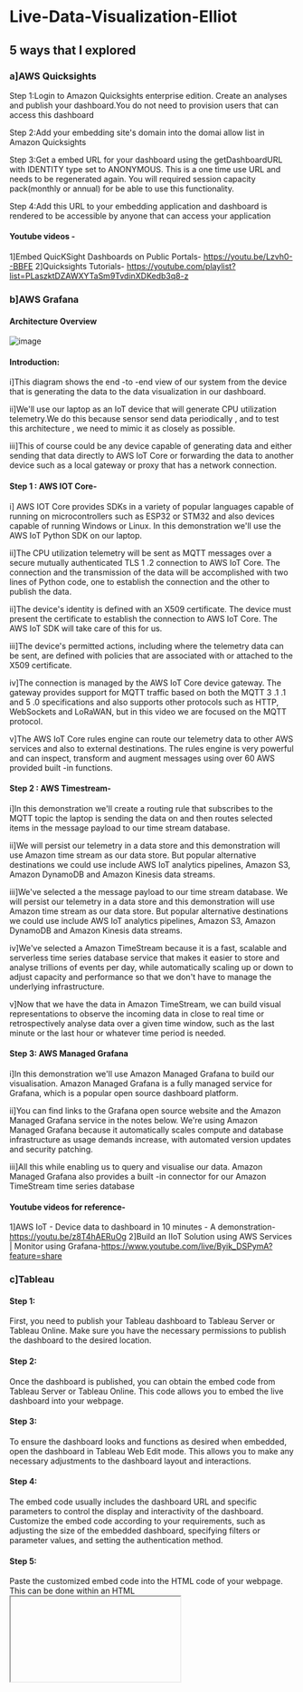 # Live-Data-Visualization-Elliot

## 5 ways that I explored

### a]AWS Quicksights

Step 1:Login to Amazon Quicksights enterprise edition. Create an analyses and publish your dashboard.You do not need to provision users that can access this dashboard

Step 2:Add your embedding site's domain into the domai allow list in Amazon Quicksights

Step 3:Get a embed URL for your dashboard using the getDashboardURL with IDENTITY type set to ANONYMOUS. This is a one time use URL and needs to be regenerated again. You will required session capacity pack(monthly or annual) for be able to use this functionality.

Step 4:Add this URL to your embedding application and dashboard is rendered to be accessible by anyone that can access your application

#### Youtube videos - 
1]Embed QuicKSight Dashboards on Public Portals- https://youtu.be/Lzvh0--BBFE
2]Quicksights Tutorials- https://youtube.com/playlist?list=PLaszktDZAWXYTaSm9TvdinXDKedb3q8-z

### b]AWS Grafana
#### Architecture Overview
![image](https://github.com/NPElliot2018/Live-Data-Visualization/assets/140134093/d385d582-bfe1-4665-a38f-7defef1b7d63)

#### Introduction:

i]This diagram shows the end -to -end view of our system from the device that is generating the data to the data visualization in our dashboard. 

ii]We'll use our laptop as an IoT device that will generate CPU utilization telemetry.We do this because sensor send data periodically , and to test this architecture , we need to mimic it as closely as possible. 

iii]This of course could be any device capable of generating data and either sending that data directly to AWS IoT Core or forwarding the data to another device such as a local gateway or proxy that has a network connection.
 
#### Step 1 : AWS IOT Core-

i] AWS IOT Core provides SDKs in a variety of popular languages capable of running on microcontrollers such as ESP32 or STM32 and also devices capable of running Windows or Linux. In this demonstration we'll use the AWS IoT Python SDK on our laptop. 

ii]The CPU utilization telemetry will be sent as MQTT messages over a secure mutually authenticated TLS 1 .2 connection to AWS IoT Core. The connection and the transmission of the data will be accomplished with two lines of Python code, one to establish the connection and the other to publish the data. 

ii]The device's identity is defined with an X509 certificate. The device must present the certificate to establish the connection to AWS IoT Core. The AWS IoT SDK will take care of this for us. 

iii]The device's permitted actions, including where the telemetry data can be sent, are defined with policies that are associated with or attached to the X509 certificate. 

iv]The connection is managed by the AWS IoT Core device gateway. The gateway provides support for MQTT traffic based on both the MQTT 3 .1 .1 and 5 .0 specifications and also supports other protocols such as HTTP, WebSockets and LoRaWAN, but in this video we are focused on the MQTT protocol.

v]The AWS IoT Core rules engine can route our telemetry data to other AWS services and also to external destinations. The rules engine is very powerful and can inspect, transform and augment messages using over 60 AWS provided built -in functions. 

#### Step 2 : AWS Timestream-

i]In this demonstration we'll create a routing rule that subscribes to the MQTT topic the laptop is sending the data on and then routes selected items in the message payload to our time stream database. 

ii]We will persist our telemetry in a data store and this demonstration will use Amazon time stream as our data store. But popular alternative destinations we could use include AWS IoT analytics pipelines, Amazon S3, Amazon DynamoDB and Amazon Kinesis data streams. 

iii]We've selected a the message payload to our time stream database. We will persist our telemetry in a data store and this demonstration will use Amazon time stream as our data store. But popular alternative destinations we could use include AWS IoT analytics pipelines, Amazon S3, Amazon DynamoDB and Amazon Kinesis data streams. 

iv]We've selected a Amazon TimeStream because it is a fast, scalable and serverless time series database service that makes it easier to store and analyse trillions of events per day, while automatically scaling up or down to adjust capacity and performance so that we don't have to manage the underlying infrastructure. 

v]Now that we have the data in Amazon TimeStream, we can build visual representations to observe the incoming data in close to real time or retrospectively analyse data over a given time window, such as the last minute or the last hour or whatever time period is needed. 

#### Step 3: AWS Managed Grafana
i]In this demonstration we'll use Amazon Managed Grafana to build our visualisation. Amazon Managed Grafana is a fully managed service for Grafana, which is a popular open source dashboard platform. 

ii]You can find links to the Grafana open source website and the Amazon Managed Grafana service in the notes below. We're using Amazon Managed Grafana because it automatically scales compute and database infrastructure as usage demands increase, with automated version updates and security patching. 

iii]All this while enabling us to query and visualise our data. Amazon Managed Grafana also provides a built -in connector for our Amazon TimeStream time series database

#### Youtube videos for reference-
1]AWS IoT - Device data to dashboard in 10 minutes - A demonstration- https://youtu.be/z8T4hAERuOg
2]Build an IIoT Solution using AWS Services | Monitor using Grafana-https://www.youtube.com/live/Byik_DSPymA?feature=share

### c]Tableau

#### Step 1:
First, you need to publish your Tableau dashboard to Tableau Server or Tableau Online. Make sure you have the necessary permissions to publish the dashboard to the desired location.

#### Step 2:
Once the dashboard is published, you can obtain the embed code from Tableau Server or Tableau Online. This code allows you to embed the live dashboard into your webpage.

#### Step 3:
To ensure the dashboard looks and functions as desired when embedded, open the dashboard in Tableau Web Edit mode. This allows you to make any necessary adjustments to the dashboard layout and interactions.

#### Step 4:
The embed code usually includes the dashboard URL and specific parameters to control the display and interactivity of the dashboard. Customize the embed code according to your requirements, such as adjusting the size of the embedded dashboard, specifying filters or parameter values, and setting the authentication method.

#### Step 5:
Paste the customized embed code into the HTML code of your webpage. This can be done within an HTML <iframe> tag. The <iframe> tag is used to embed an external resource, in this case, the live Tableau dashboard.

#### Step 6:
Preview and test the embedded dashboard in your webpage. Ensure that it displays correctly and that the interactions and filters work as intended.

#### Step 7:
Depending on your requirements, you might want to add additional security measures to control access to the embedded dashboard. This can include authentication and authorization mechanisms to restrict who can view the dashboard.

#### Step 8:
After you have successfully embedded the Tableau dashboard and tested it, publish your webpage to make it accessible to your users.

#### Resources-
1]Auto Refresh Embedded Tableau Dashboards-https://youtu.be/aLNwkdSO2Kw

2]https://www.youtube.com/watch?v=wJ2CHIJalNU

3]https://www.youtube.com/results?search_query=live+monitoring+dashboard+using+tableau

4]https://www.youtube.com/results?search_query=live+tableau+dashboard+on+website

5]https://www.youtube.com/results?search_query=real+time+dashboard+on+Tableau

6]https://community.tableau.com/s/question/0D54T00000C5iF1SAJ/tableau-doubt

### d]Analysis with Python

To perform data analysis using the Python pandas-profiling library, follow these steps:

#### Step 1 :
Install pandas-profiling:
Make sure you have Python and pandas installed in your environment. You can then install pandas-profiling using pip

#### Step 2 :
Import Libraries and Load Data:
Import the necessary libraries, including pandas and pandas_profiling. Load your data into a pandas DataFrame.

#### Step 3 :
Create the Profile Report:
Generate the pandas profile report by calling ProfileReport on the DataFrame.

#### Step 4 :
Display the Profile Report:
To view the profile report, you can either use the notebook interface (Jupyter Notebook or JupyterLab) or export it as an HTML report.
Using Jupyter Notebook:

#### Step 5 :
Exporting as an HTML report:
profile.to_file("data_profile_report.html")

The report will contain various sections, including an overview of the dataset, data statistics, data types, missing values, correlations, distributions, and more. It provides valuable insights into the dataset and helps in identifying patterns, issues, and potential data quality problems.Remember that for large datasets, generating the profile report may take some time. Additionally, the report is more suitable for exploratory data analysis and initial data inspection. For deeper analysis, you may need to perform additional custom data analysis using pandas or other data analysis libraries in Python.

#### Resources-

1]https://pypi.org/project/pandas-profiling/

2]https://www.analyticsvidhya.com/blog/2021/06/generate-reports-using-pandas-profiling-deploy-using-streamlit/

3]https://www.geeksforgeeks.org/pandas-profiling-in-python/

4]https://towardsdatascience.com/pandas-profiling-easy-exploratory-data-analysis-in-python-65d6d0e23650

### e]Streamlit

Streamlit is a powerful Python library that allows you to create interactive web applications for data visualization and data analysis. It is designed to be easy to use, making it accessible to data scientists and developers with minimal web development experience. Here's a step-by-step guide on how to perform data visualization using Streamlit:

#### Step 1 Install Streamlit:
Ensure you have Python installed in your environment. You can install Streamlit using pip:

#### Step 2Import Libraries and Load Data:
Start by importing the necessary libraries, including streamlit and pandas. Load your data into a pandas DataFrame.

#### Step 3 Create Interactive Visualizations:
Streamlit allows you to create various types of interactive visualizations easily. Here are a few examples:

##### Example 1 - Line Chart:

st.line_chart(data['column_name'])

 ##### Example 2 - Bar Chart:

st.bar_chart(data['column_name'])

##### Example 3 - Scatter Plot:

st.scatter_plot(data['x_column'], data['y_column'])

#### Step 4 Add Interactive Widgets:

Streamlit provides various interactive widgets that you can use to control the visualizations dynamically. Some common widgets include sliders, dropdowns, checkboxes, and buttons.

##### Example - Slider:

bins = st.slider('Select the number of bins:', min_value=10, max_value=100, value=50)

st.hist(data['column_name'], bins=bins)

##### Example - Dropdown:

selected_column = st.selectbox('Select a column:', data.columns)

st.line_chart(data[selected_column])

#### Step 5 Add Text and Explanations:

You can add text, titles, and explanations to provide context and insights alongside the visualizations.

st.title('Data Visualization with Streamlit')

st.write('Here is a line chart:')

#### Step 6 Run the Streamlit App:

To run your Streamlit app, create a Python script (e.g., app.py) and save your code there. Then, open your terminal or command prompt and navigate to the directory containing the script. Run the following command:

streamlit run app.py

Streamlit will start a local server, and you'll be able to view your data visualization web app in your web browser.

#### Step 7 Share the App (Optional):

If you want to share the app with others, you can deploy it to various platforms like Streamlit Sharing, Heroku, or AWS.

This is just a introduction to data visualization using Streamlit. Streamlit offers many more functionalities, such as customizing the layout, handling user inputs, and integrating machine learning models. For more advanced features and customization, refer to the official Streamlit documentation and gallery of examples.

#### Resources-

1]https://towardsdatascience.com/building-a-dashboard-in-under-5-minutes-with-streamlit-fd0c906ff886

2]https://www.turing.com/kb/how-to-build-an-interactive-dashboard-in-python-using-streamlit

3]https://blog.streamlit.io/how-to-build-a-real-time-live-dashboard-with-streamlit/
